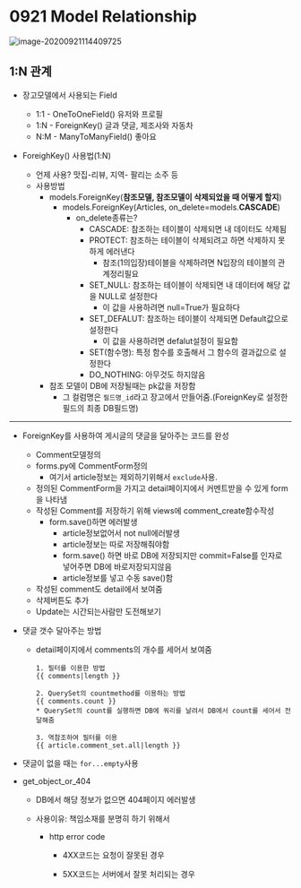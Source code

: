 # 0921 Model Relationship

![image-20200921114409725](C:\Users\kimyeunjung\AppData\Roaming\Typora\typora-user-images\image-20200921114409725.png)

## 1:N 관계

* 장고모델에서 사용되는 Field

  * 1:1 - OneToOneField() 유저와 프로필
  * 1:N - ForeignKey() 글과 댓글, 제조사와 자동차
  * N:M - ManyToManyField() 좋아요

  

* ForeighKey() 사용법(1:N)

  * 언제 사용? 맛집-리뷰, 지역- 팔리는 소주 등
  * 사용방법
    * models.ForeignKey(__참조모델, 참조모델이 삭제되었을 때 어떻게 할지__)
      * models.ForeignKey(Articles, on_delete=models.__CASCADE__)
        * on_delete종류는?
          * CASCADE: 참조하는 테이블이 삭제되면 내 데이터도 삭제됨
          * PROTECT: 참조하는 테이블이 삭제되려고 하면 삭제하지 못하게 에러낸다
            * 참조(1의입장)테이블을 삭제하려면 N입장의 테이블의 관계정리필요
          * SET_NULL: 참조하는 테이블이 삭제되면 내 데이터에 해당 값을 NULL로 설정한다
            * 이 값을 사용하려면 null=True가 필요하다
          * SET_DEFALUT: 참조하는 테이블이 삭제되면 Default값으로 설정한다
            * 이 값을 사용하려면 defalut설정이 필요함
          * SET(함수명): 특정 함수를 호출해서 그 함수의 결과값으로 설정한다
          * DO_NOTHING: 아무것도 하지않음
    * 참조 모델이 DB에 저장될때는 pk값을 저장함
      * 그 컬럼명은 `필드명_id`라고 장고에서 만들어줌.(ForeignKey로 설정한 필드의 최종 DB필드명)

  

---

* ForeignKey를 사용하여 게시글의 댓글을 달아주는 코드를 완성
  * Comment모델정의
  * forms.py에 CommentForm정의
    * 여기서 article정보는 제외하기위해서 `exclude`사용.
  * 정의된 CommentForm을 가지고 detail페이지에서 커멘트받을 수 있게 form을 나타냄
  * 작성된 Comment를 저장하기 위해 views에 comment_create함수작성
    * form.save()하면 에러발생
      * article정보없어서 not null에러발생
      * article정보는 따로 저장해줘야함
      * form.save() 하면 바로 DB에 저장되지만 commit=False를 인자로 넣어주면 DB에 바로저장되지않음
      * article정보를 넣고 수동 save()함
  * 작성된 comment도 detail에서 보여줌
  * 삭제버튼도 추가
  * Update는 시간되는사람만 도전해보기



* 댓글 갯수 달아주는 방법

  * detail페이지에서 comments의 개수를 세어서 보여줌

    ```pytho
    1. 필터를 이용한 방법
    {{ comments|length }}
    
    2. QuerySet의 countmethod를 이용하는 방법
    {{ comments.count }}
    * QuerySet의 count를 실행하면 DB에 쿼리를 날려서 DB에서 count를 세어서 전달해줌
    
    3. 역참조하여 필터를 이용
    {{ article.comment_set.all|length }}
    ```

* 댓글이 없을 때는 `for...empty`사용

* get_object_or_404

  * DB에서 해당 정보가 없으면 404페이지 에러발생

  * 사용이유: 책임소재를 분명히 하기 위해서

    * http error code

      * 4XX코드는 요청이 잘못된 경우

      * 5XX코드는 서버에서 잘못 처리되는 경우

        








